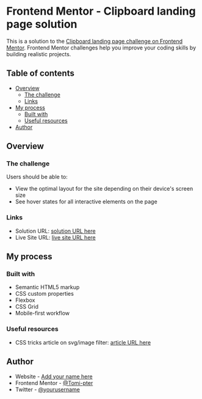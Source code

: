 # Frontend Mentor - Clipboard landing page solution

This is a solution to the [Clipboard landing page challenge on Frontend Mentor](https://www.frontendmentor.io/challenges/clipboard-landing-page-5cc9bccd6c4c91111378ecb9). Frontend Mentor challenges help you improve your coding skills by building realistic projects. 

## Table of contents

- [Overview](#overview)
  - [The challenge](#the-challenge)
  - [Links](#links)
- [My process](#my-process)
  - [Built with](#built-with)
  - [Useful resources](#useful-resources)
- [Author](#author)

## Overview

### The challenge

Users should be able to:

- View the optimal layout for the site depending on their device's screen size
- See hover states for all interactive elements on the page


### Links

- Solution URL: [solution URL here](https://github.com/Tomi-pter/clipboard-landing-page.git)
- Live Site URL: [live site URL here](https://tomi-clipboard-landing.netlify.app/)

## My process

### Built with

- Semantic HTML5 markup
- CSS custom properties
- Flexbox
- CSS Grid
- Mobile-first workflow

### Useful resources

- CSS tricks article on svg/image filter: [article URL here](https://css-tricks.com/the-many-ways-to-change-an-svg-fill-on-hover-and-when-to-use-them/)
## Author

- Website - [Add your name here](https://www.your-site.com)
- Frontend Mentor - [@Tomi-pter](https://www.frontendmentor.io/profile/Tomi-pter)
- Twitter - [@yourusername](https://www.twitter.com/yourusername)
